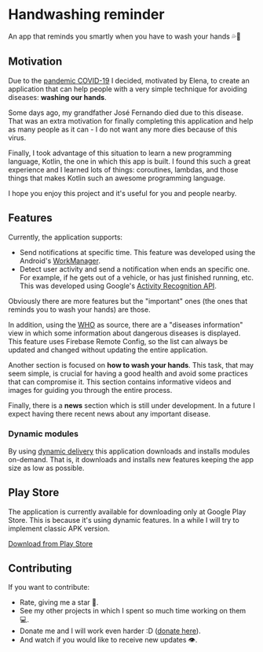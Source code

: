 # Handwashing reminder

An app that reminds you smartly when you have to wash your hands 💦👏

## Motivation

Due to the
[pandemic COVID-19](https://www.undp.org/content/undp/en/home/coronavirus.html)
I decided, motivated by Elena, to create an application that can help
people with a very simple technique for avoiding diseases: **washing our
hands**.

Some days ago, my grandfather José Fernando died due to this disease.
That was an extra motivation for finally completing this application and
help as many people as it can - I do not want any more dies because of
this virus.

Finally, I took advantage of this situation to learn a new programming
language, Kotlin, the one in which this app is built. I found this such
a great experience and I learned lots of things: coroutines, lambdas,
and those things that makes Kotlin such an awesome programming language.

I hope you enjoy this project and it's useful for you and people nearby.

## Features

Currently, the application supports:

+ Send notifications at specific time. This feature was developed using
  the Android's
  [WorkManager](https://developer.android.com/topic/libraries/architecture/workmanager).
+ Detect user activity and send a notification when ends an specific
  one. For example, if he gets out of a vehicle, or has just finished
  running, etc. This was developed using Google's [Activity Recognition
  API](https://developers.google.com/location-context/activity-recognition).

Obviously there are more features but the "important" ones (the ones
that reminds you to wash your hands) are those.

In addition, using the [WHO](https://who.int) as source, there are a
"diseases information" view in which some information about dangerous
diseases is displayed. This feature uses Firebase Remote Config, so the
list can always be updated and changed without updating the entire
application.

Another section is focused on **how to wash your hands**. This task,
that may seem simple, is crucial for having a good health and avoid some
practices that can compromise it. This section contains informative
videos and images for guiding you through the entire process.

Finally, there is a **news** section which is still under development.
In a future I expect having there recent news about any important
disease.

### Dynamic modules
By using
[dynamic delivery](https://developer.android.com/guide/app-bundle/dynamic-delivery)
this application downloads and installs modules on-demand. That is, it
downloads and installs new features keeping the app size as low as
possible.

## Play Store
The application is currently available for downloading only at Google
Play Store. This is because it's using dynamic features. In a while I
will try to implement classic APK version.

[Download from Play Store](https://play.google.com/store/apps/details?id=com.javinator9889.handwashingreminder)

## Contributing
If you want to contribute:

+ Rate, giving me a star 🌟.
+ See my other projects in which I spent so much time working on them 💻.
+ Donate me and I will work even harder :D
  ([donate here](https://paypal.me/javinator9889)).
+ And watch if you would like to receive new updates 👁.
